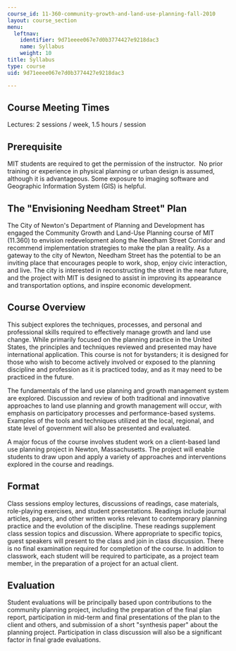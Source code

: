```yaml
---
course_id: 11-360-community-growth-and-land-use-planning-fall-2010
layout: course_section
menu:
  leftnav:
    identifier: 9d71eeee067e7d0b3774427e9218dac3
    name: Syllabus
    weight: 10
title: Syllabus
type: course
uid: 9d71eeee067e7d0b3774427e9218dac3

---
```


Course Meeting Times
--------------------

Lectures: 2 sessions / week, 1.5 hours / session

Prerequisite
------------

MIT students are required to get the permission of the instructor.  No prior training or experience in physical planning or urban design is assumed, although it is advantageous. Some exposure to imaging software and Geographic Information System (GIS) is helpful.

The "Envisioning Needham Street" Plan
-------------------------------------

The City of Newton's Department of Planning and Development has engaged the Community Growth and Land-Use Planning course of MIT (11.360) to envision redevelopment along the Needham Street Corridor and recommend implementation strategies to make the plan a reality. As a gateway to the city of Newton, Needham Street has the potential to be an inviting place that encourages people to work, shop, enjoy civic interaction, and live. The city is interested in reconstructing the street in the near future, and the project with MIT is designed to assist in improving its appearance and transportation options, and inspire economic development.

Course Overview
---------------

This subject explores the techniques, processes, and personal and professional skills required to effectively manage growth and land use change. While primarily focused on the planning practice in the United States, the principles and techniques reviewed and presented may have international application. This course is not for bystanders; it is designed for those who wish to become actively involved or exposed to the planning discipline and profession as it is practiced today, and as it may need to be practiced in the future.

The fundamentals of the land use planning and growth management system are explored. Discussion and review of both traditional and innovative approaches to land use planning and growth management will occur, with emphasis on participatory processes and performance-based systems. Examples of the tools and techniques utilized at the local, regional, and state level of government will also be presented and evaluated.

A major focus of the course involves student work on a client-based land use planning project in Newton, Massachusetts. The project will enable students to draw upon and apply a variety of approaches and interventions explored in the course and readings.

Format
------

Class sessions employ lectures, discussions of readings, case materials, role-playing exercises, and student presentations. Readings include journal articles, papers, and other written works relevant to contemporary planning practice and the evolution of the discipline. These readings supplement class session topics and discussion. Where appropriate to specific topics, guest speakers will present to the class and join in class discussion. There is no final examination required for completion of the course. In addition to classwork, each student will be required to participate, as a project team member, in the preparation of a project for an actual client.

Evaluation
----------

Student evaluations will be principally based upon contributions to the community planning project, including the preparation of the final plan report, participation in mid-term and final presentations of the plan to the client and others, and submission of a short "synthesis paper" about the planning project. Participation in class discussion will also be a significant factor in final grade evaluations.